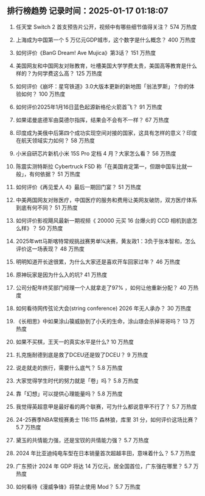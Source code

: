
## 排行榜趋势 记录时间：2025-01-17 01:18:07
  
  1. 任天堂 Switch 2 首支预告片公开，视频中有哪些细节值得关注？ 574 万热度
    
  2. 上海成为中国第一个 5 万亿元GDP城市，这个数字是什么概念？ 400 万热度
    
  3. 如何评价《BanG Dream! Ave Mujica》第3话？ 151 万热度
    
  4. 美国网友和中国网友对账教育，吐槽美国大学学费太贵，美国高等教育是什么样的？为何学费这么高？ 125 万热度
    
  5. 如何评价《崩坏：星穹铁道》3.0大版本更新的新地图「翁法罗斯」？你的体验如何？ 100 万热度
    
  6. 如何评价2025年1月16日蓝色起源新格伦火箭首飞？ 91 万热度
    
  7. 如果诺曼底德军由莫德尔指挥，结果会不会有不一样？ 67 万热度
    
  8. 印度成为美俄中后第四个成功实现空间对接的国家，这具有怎样的意义？印度在航天领域实力如何？ 58 万热度
    
  9. 小米自研芯片新机小米 15S Pro 定档 4 月？大家怎么看？ 56 万热度
    
  10. 陈震实测特斯拉 Cybertruck FSD 称「在美国肯定第一，但跟中国车比就一般」，有何依据？ 51 万热度
    
  11. 如何评价《再见爱人 4》最后一期回门宴？ 51 万热度
    
  12. 中美两国网友对账医疗，中国医疗的服务和费用让美网友破防，双方医疗体系到底有何不同？ 51 万热度
    
  13. 如何评价影视飓风最新一期视频《 20000 元买 16 台爆火的 CCD 相机到底怎么样》？ 50 万热度
    
  14. 2025年wtt马斯喀特常规挑战赛男单¼决赛，黄友政1：3负于张本智和，怎么评价这一场表现？ 48 万热度
    
  15. 明明知道开长途很累，为什么大家还是喜欢开车回家过年？ 46 万热度
    
  16. 原神玩家是因为什么入的坑? 41 万热度
    
  17. 公司分配年终奖部门经理一个人就拿走了97% ，如何让他重新分配？ 40 万热度
    
  18. 如何看待网传弦论大会(string conference) 2026 年无人承办？ 30 万热度
    
  19. 《长相思》中如果涂山篌威胁到了小夭的生命，涂山璟会杀掉哥哥吗？ 13 万热度
    
  20. 如果不买棋，王天一的真实水平是什么? 10 万热度
    
  21. 扎克施耐德到底是救了DCEU还是毁了DCEU？ 9 万热度
    
  22. 说走就走的旅行，需要什么底气？ 5.8 万热度
    
  23. 大家觉得学生时代的努力就是「卷」吗？ 5.8 万热度
    
  24. 靠「幻想」可以提供心理能量吗？ 5.8 万热度
    
  25. 我觉得英超意甲是最好看的两个联赛，可为什么都说意甲不行了？ 5.7 万热度
    
  26. 24-25赛季NBA常规赛勇士 116:115 森林狼，库里 31 分，如何评价这场比赛？ 5.7 万热度
    
  27. 黛玉的共情能力强，还是宝钗的共情能力强？ 5.7 万热度
    
  28. 2024 年比亚迪纯电车型在日本销量首次超越丰田，意味着什么？ 5.7 万热度
    
  29. 广东预计 2024 年 GDP 将达 14 万亿元，居全国首位，广东强在哪里？ 5.7 万热度
    
  30. 如何看待《漫威争锋》将禁止使用 Mod？ 5.7 万热度
    